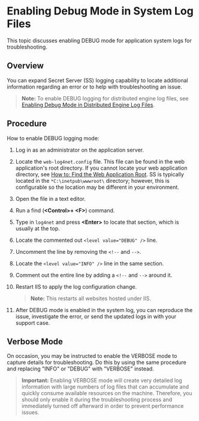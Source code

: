 [title]: # (Enabling Debug Mode in System Log Files)
[tags]: # (Events, Alerts, debug mode, system logs)
[priority]: # (1000)

# Enabling Debug Mode in System Log Files

This topic discusses enabling DEBUG mode for application system logs for troubleshooting.

## Overview

You can expand Secret Server (SS) logging capability to locate additional information regarding an error or to help with troubleshooting an issue.

> **Note:** To enable DEBUG logging for distributed engine log files, see [Enabling Debug Mode in Distributed Engine Log Files](../enabling-debug-mode-in-distributed-engine-logs/index.md).

## Procedure

How to enable DEBUG logging mode:

1. Log in as an administrator on the application server.

1. Locate the `web-log4net.config` file. This file can be found in the web application's root directory. If you cannot locate your web application directory, see [How to: Find the Web Application Root](https://msdn.microsoft.com/en-us/library/office/ms474356(v=office.14).aspx). SS is typically located in the `*C:\inetpub\wwwroot\` directory; however, this is configurable so the location may be different in your environment. 

1.  Open the file in a text editor.

1. Run a find (**\<Control\>+ \<F\>**) command.

1. Type in `log4net` and press **\<Enter\>** to locate that section, which is usually at the top.

1. Locate the commented out  `<level value="DEBUG" />` line.

1. Uncomment the line by removing the `<!--` and `-->`.

1. Locate the `<level value="INFO" />` line in the same section.

1. Comment out the entire line by adding a `<!--` and `-->` around it.

1. Restart IIS to apply the log configuration change.

   > **Note:** This restarts all websites hosted under IIS.

1. After DEBUG mode is enabled in the system log, you can reproduce the issue, investigate the error, or send the updated logs in with your support case.

## Verbose Mode

On occasion, you may be instructed to enable the VERBOSE mode to capture details for troubleshooting. Do this by using the same procedure and replacing "INFO" or "DEBUG" with "VERBOSE" instead.

> **Important:** Enabling VERBOSE mode will create very detailed log information with large numbers of log files that can accumulate and quickly consume available resources on the machine. Therefore, you should only enable it during the troubleshooting process and immediately turned off afterward in order to prevent performance issues.